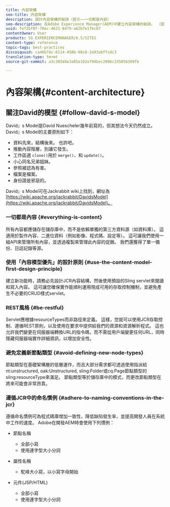 ```yaml
---
title: 內容架構
seo-title: 內容架構
description: 設計內容架構的秘訣（提示——一切都是內容）
seo-description: 在Adobe Experience Manager(AEM)中建立內容架構的秘訣。 （提示——一切皆為內容）
uuid: fef2bf0f-70ec-4621-8479-a62b7e1fbc07
contentOwner: User
products: SG_EXPERIENCEMANAGER/6.5/SITES
content-type: reference
topic-tags: best-practices
discoiquuid: ca46b74c-6114-458b-98c0-2a93abffcdc3
translation-type: tm+mt
source-git-commit: a3c303d4e3a85e1b2e794bec2006c335056309fb

---
```



# 內容架構{#content-architecture}

## 關注David的模型 {#follow-david-s-model}

David』s Model是David Nuescheler幾年前寫的，但其想法今天仍然成立。 David』s Model的主要原則如下：

* 資料先來，結構後來。 也許吧。
* 推動內容階層，別讓它發生。
* 工作區適 `clone()`用於 `merge()`、和 `update()`。
* 小心同名兄弟姐妹。
* 參照被認為有害。
* 檔案是檔案。
* 身份證是邪惡的。

David』s Model可在Jackrabbit wiki上找到，網址為 [https://wiki.apache.org/jackrabbit/DavidsModel](https://wiki.apache.org/jackrabbit/DavidsModel)。

### 一切都是內容 {#everything-is-content}

所有內容都應儲存在儲存庫中，而不是依賴單獨的第三方資料源（如資料庫）。 這適用於製作內容、二進位資料（例如影像、程式碼、設定等）。 這可讓我們使用一組API來管理所有內容，並透過複製來管理此內容的促銷。 我們還獲得了單一備份、日誌記錄等源。

### 使用「內容模型優先」的設計原則 {#use-the-content-model-first-design-principle}

建立新功能時，請務必先設計JCR內容結構，然後使用預設的Sling servlet來閱讀和寫入內容。 這可讓您確保實作能順利運用現成可用的存取控制機制，並避免產生不必要的CRUD樣式servlet。

### REST風格 {#be-restful}

Servlet應根據resourceTypes而非路徑來定義。 這樣，您就可以使用JCR存取控制、遵循REST原則，以及使用在要求中提供給我們的資源和資源解析程式。 這也允許我們變更在伺服器端轉換URL的指令碼，而不需從用戶端變更任何URL，同時隱藏伺服器端實作詳細資訊，以增加安全性。

### 避免定義新節點類型 {#avoid-defining-new-node-types}

節點類型在基礎架構層的低層運作，而且大部分需求都可透過使用指派給nt:unstructured, oak:Unstructured, sling:Folder或cq:Page節點類型的sling:resourceType來滿足。 節點類型等於儲存庫中的模式，而更改節點類型在將來可能會非常昂貴。

### 遵循JCR中的命名慣例 {#adhere-to-naming-conventions-in-the-jcr}

遵循命名慣例可為程式碼庫增加一致性，降低缺陷發生率，並提高開發人員在系統中工作的速度。 Adobe在開發AEM時會使用下列慣例：

* 節點名稱

   * 全部小寫
   * 使用連字型大小分詞

* 屬性名稱

   * 駝峰大小寫，以小寫字母開始

* 元件(JSP/HTML)

   * 全部小寫
   * 使用連字型大小分詞

